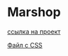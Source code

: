 <h1>Marshop</h1>
<p><a href="http://g96506jw.beget.tech/" target="_blank"> ссылка на проект</a></p>
<p><a href="https://github.com/Zankurgj/marshop/blob/master/css/header.css" target="_blank"> Файл с CSS</a></p>
